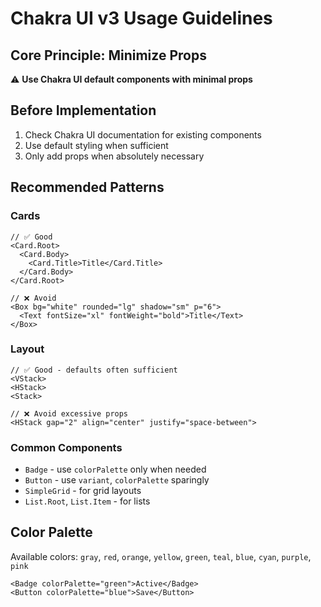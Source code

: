 # Chakra UI v3 Usage Guidelines

## Core Principle: Minimize Props
⚠️ **Use Chakra UI default components with minimal props**

## Before Implementation
1. Check Chakra UI documentation for existing components
2. Use default styling when sufficient
3. Only add props when absolutely necessary

## Recommended Patterns

### Cards
```tsx
// ✅ Good
<Card.Root>
  <Card.Body>
    <Card.Title>Title</Card.Title>
  </Card.Body>
</Card.Root>

// ❌ Avoid
<Box bg="white" rounded="lg" shadow="sm" p="6">
  <Text fontSize="xl" fontWeight="bold">Title</Text>
</Box>
```

### Layout
```tsx
// ✅ Good - defaults often sufficient
<VStack>
<HStack>
<Stack>

// ❌ Avoid excessive props
<HStack gap="2" align="center" justify="space-between">
```

### Common Components
- `Badge` - use `colorPalette` only when needed
- `Button` - use `variant`, `colorPalette` sparingly
- `SimpleGrid` - for grid layouts
- `List.Root`, `List.Item` - for lists

## Color Palette
Available colors: `gray`, `red`, `orange`, `yellow`, `green`, `teal`, `blue`, `cyan`, `purple`, `pink`

```tsx
<Badge colorPalette="green">Active</Badge>
<Button colorPalette="blue">Save</Button>
```